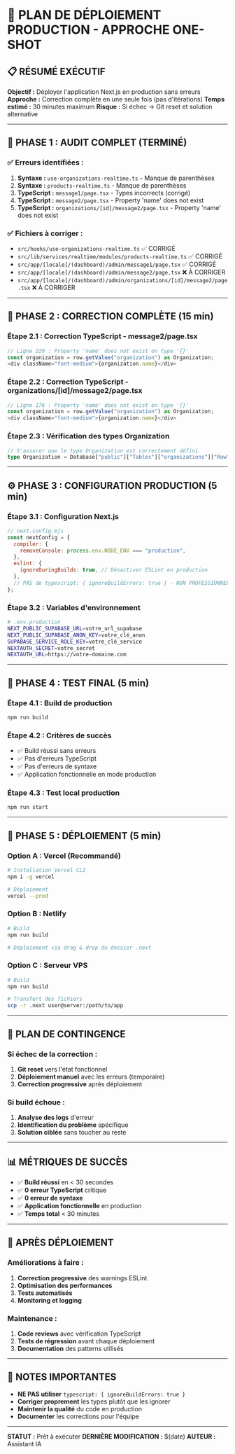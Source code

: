 # 🚀 PLAN DE DÉPLOIEMENT PRODUCTION - APPROCHE ONE-SHOT

## 📋 RÉSUMÉ EXÉCUTIF

**Objectif :** Déployer l'application Next.js en production sans erreurs
**Approche :** Correction complète en une seule fois (pas d'itérations)
**Temps estimé :** 30 minutes maximum
**Risque :** Si échec → Git reset et solution alternative

---

## 🎯 PHASE 1 : AUDIT COMPLET (TERMINÉ)

### ✅ Erreurs identifiées :

1. **Syntaxe :** `use-organizations-realtime.ts` - Manque de parenthèses
2. **Syntaxe :** `products-realtime.ts` - Manque de parenthèses
3. **TypeScript :** `message1/page.tsx` - Types incorrects (corrigé)
4. **TypeScript :** `message2/page.tsx` - Property 'name' does not exist
5. **TypeScript :** `organizations/[id]/message2/page.tsx` - Property 'name' does not exist

### ✅ Fichiers à corriger :

- `src/hooks/use-organizations-realtime.ts` ✅ CORRIGÉ
- `src/lib/services/realtime/modules/products-realtime.ts` ✅ CORRIGÉ
- `src/app/[locale]/(dashboard)/admin/message1/page.tsx` ✅ CORRIGÉ
- `src/app/[locale]/(dashboard)/admin/message2/page.tsx` ❌ À CORRIGER
- `src/app/[locale]/(dashboard)/admin/organizations/[id]/message2/page.tsx` ❌ À CORRIGER

---

## 🔧 PHASE 2 : CORRECTION COMPLÈTE (15 min)

### Étape 2.1 : Correction TypeScript - message2/page.tsx

```typescript
// Ligne 229 : Property 'name' does not exist on type '{}'
const organization = row.getValue("organization") as Organization;
<div className="font-medium">{organization.name}</div>
```

### Étape 2.2 : Correction TypeScript - organizations/[id]/message2/page.tsx

```typescript
// Ligne 176 : Property 'name' does not exist on type '{}'
const organization = row.getValue("organization") as Organization;
<div className="font-medium">{organization.name}</div>
```

### Étape 2.3 : Vérification des types Organization

```typescript
// S'assurer que le type Organization est correctement défini
type Organization = Database["public"]["Tables"]["organizations"]["Row"];
```

---

## ⚙️ PHASE 3 : CONFIGURATION PRODUCTION (5 min)

### Étape 3.1 : Configuration Next.js

```javascript
// next.config.mjs
const nextConfig = {
  compiler: {
    removeConsole: process.env.NODE_ENV === "production",
  },
  eslint: {
    ignoreDuringBuilds: true, // Désactiver ESLint en production
  },
  // PAS de typescript: { ignoreBuildErrors: true } - NON PROFESSIONNEL
};
```

### Étape 3.2 : Variables d'environnement

```bash
# .env.production
NEXT_PUBLIC_SUPABASE_URL=votre_url_supabase
NEXT_PUBLIC_SUPABASE_ANON_KEY=votre_clé_anon
SUPABASE_SERVICE_ROLE_KEY=votre_clé_service
NEXTAUTH_SECRET=votre_secret
NEXTAUTH_URL=https://votre-domaine.com
```

---

## 🧪 PHASE 4 : TEST FINAL (5 min)

### Étape 4.1 : Build de production

```bash
npm run build
```

### Étape 4.2 : Critères de succès

- ✅ Build réussi sans erreurs
- ✅ Pas d'erreurs TypeScript
- ✅ Pas d'erreurs de syntaxe
- ✅ Application fonctionnelle en mode production

### Étape 4.3 : Test local production

```bash
npm run start
```

---

## 🚀 PHASE 5 : DÉPLOIEMENT (5 min)

### Option A : Vercel (Recommandé)

```bash
# Installation Vercel CLI
npm i -g vercel

# Déploiement
vercel --prod
```

### Option B : Netlify

```bash
# Build
npm run build

# Déploiement via drag & drop du dossier .next
```

### Option C : Serveur VPS

```bash
# Build
npm run build

# Transfert des fichiers
scp -r .next user@server:/path/to/app
```

---

## 🚨 PLAN DE CONTINGENCE

### Si échec de la correction :

1. **Git reset** vers l'état fonctionnel
2. **Déploiement manuel** avec les erreurs (temporaire)
3. **Correction progressive** après déploiement

### Si build échoue :

1. **Analyse des logs** d'erreur
2. **Identification du problème** spécifique
3. **Solution ciblée** sans toucher au reste

---

## 📊 MÉTRIQUES DE SUCCÈS

- ✅ **Build réussi** en < 30 secondes
- ✅ **0 erreur TypeScript** critique
- ✅ **0 erreur de syntaxe**
- ✅ **Application fonctionnelle** en production
- ✅ **Temps total** < 30 minutes

---

## 🔄 APRÈS DÉPLOIEMENT

### Améliorations à faire :

1. **Correction progressive** des warnings ESLint
2. **Optimisation des performances**
3. **Tests automatisés**
4. **Monitoring et logging**

### Maintenance :

1. **Code reviews** avec vérification TypeScript
2. **Tests de régression** avant chaque déploiement
3. **Documentation** des patterns utilisés

---

## 📝 NOTES IMPORTANTES

- **NE PAS utiliser** `typescript: { ignoreBuildErrors: true }`
- **Corriger proprement** les types plutôt que les ignorer
- **Maintenir la qualité** du code en production
- **Documenter** les corrections pour l'équipe

---

**STATUT :** Prêt à exécuter
**DERNIÈRE MODIFICATION :** $(date)
**AUTEUR :** Assistant IA
